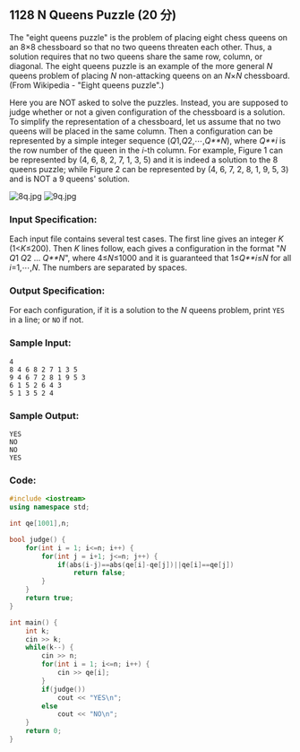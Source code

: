 ##  **1128 N Queens Puzzle (20 分)** 

The "eight queens puzzle" is the problem of placing eight chess queens on an 8×8 chessboard so that no two queens threaten each other. Thus, a solution requires that no two queens share the same row, column, or diagonal. The eight queens puzzle is an example of the more general *N* queens problem of placing *N* non-attacking queens on an *N*×*N* chessboard. (From Wikipedia - "Eight queens puzzle".)

Here you are NOT asked to solve the puzzles. Instead, you are supposed to judge whether or not a given configuration of the chessboard is a solution. To simplify the representation of a chessboard, let us assume that no two queens will be placed in the same column. Then a configuration can be represented by a simple integer sequence (*Q*1,*Q*2,⋯,*Q**N*), where *Q**i* is the row number of the queen in the *i*-th column. For example, Figure 1 can be represented by (4, 6, 8, 2, 7, 1, 3, 5) and it is indeed a solution to the 8 queens puzzle; while Figure 2 can be represented by (4, 6, 7, 2, 8, 1, 9, 5, 3) and is NOT a 9 queens' solution.

 ![8q.jpg](https://images.ptausercontent.com/7d0443cf-5c19-4494-98a6-0f0f54894eaa.jpg)  ![9q.jpg](https://images.ptausercontent.com/d187e37a-4eb8-4215-8e2c-040a73c5c8d8.jpg) 

### Input Specification:

Each input file contains several test cases. The first line gives an integer *K* (1<*K*≤200). Then *K* lines follow, each gives a configuration in the format "*N* *Q*1 *Q*2 ... *Q**N*", where 4≤*N*≤1000 and it is guaranteed that 1≤*Q**i*≤*N* for all *i*=1,⋯,*N*. The numbers are separated by spaces.

### Output Specification:

For each configuration, if it is a solution to the *N* queens problem, print `YES` in a line; or `NO` if not.

### Sample Input:

```in
4
8 4 6 8 2 7 1 3 5
9 4 6 7 2 8 1 9 5 3
6 1 5 2 6 4 3
5 1 3 5 2 4
```

### Sample Output:

```out
YES
NO
NO
YES
```

### Code:

```c++
#include <iostream>
using namespace std;

int qe[1001],n;

bool judge() {
	for(int i = 1; i<=n; i++) {
		for(int j = i+1; j<=n; j++) {
			if(abs(i-j)==abs(qe[i]-qe[j])||qe[i]==qe[j])
				return false;
		}
	}
	return true;
}

int main() {
	int k;
	cin >> k;
	while(k--) {
		cin >> n;
		for(int i = 1; i<=n; i++) {
			cin >> qe[i];
		}
		if(judge())
			cout << "YES\n";
		else
			cout << "NO\n";
	}
	return 0;
}
```

